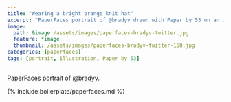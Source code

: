 ```yaml
---
title: "Wearing a bright orange knit hat"
excerpt: "PaperFaces portrait of @bradyv drawn with Paper by 53 on an iPad."
image: 
  path: &image /assets/images/paperfaces-bradyv-twitter.jpg 
  feature: *image
  thumbnail: /assets/images/paperfaces-bradyv-twitter-150.jpg
categories: [paperfaces]
tags: [portrait, illustration, Paper by 53]
---
```


PaperFaces portrait of [@bradyv](https://twitter.com/bradyv).

{% include boilerplate/paperfaces.md %}
